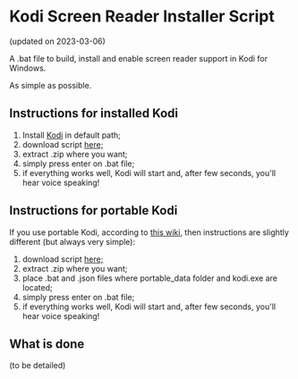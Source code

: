# Kodi Screen Reader Installer Script
(updated on 2023-03-06)

A .bat file to build, install and enable screen reader support in Kodi for Windows.

As simple as possible.

## Instructions for installed Kodi

1. Install [Kodi][1] in default path;
2. download script [here;][2]
3. extract .zip where you want;
4. simply press enter on .bat file;
5. if everything works well, Kodi will start and, after few seconds, you'll hear voice speaking!

## Instructions for portable Kodi

If you use portable Kodi, according to [this wiki][3], then instructions are slightly different (but always very simple):

1. download script [here;][2]
2. extract .zip where you want;
3. place .bat and .json files where portable_data folder and kodi.exe are located;
4. simply press enter on .bat file;
5. if everything works well, Kodi will start and, after few seconds, you'll hear voice speaking!

## What is done

(to be detailed)


[1]: https://kodi.tv/download/windows
[2]: https://codeload.github.com/ABuffEr/kodiSRInstallerScript/zip/main
[3]: https://kodi.wiki/view/Portable_mode
